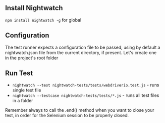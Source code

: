 ## Install Nightwatch

`npm install nightwatch -g` for global

## Configuration

The test runner expects a configuration file to be passed, using by default a nightwatch.json file from the current directory, if present. Let's create one in the project's root folder

## Run Test

- `nightwatch --test nightwatch-tests/tests/webdriverio.test.js` - runs single test file
- `nightwatch --testcase nightwatch-tests/tests/*.js` - runs all test files in a folder

Remember always to call the .end() method when you want to close your test, in order for the Selenium session to be properly closed.
